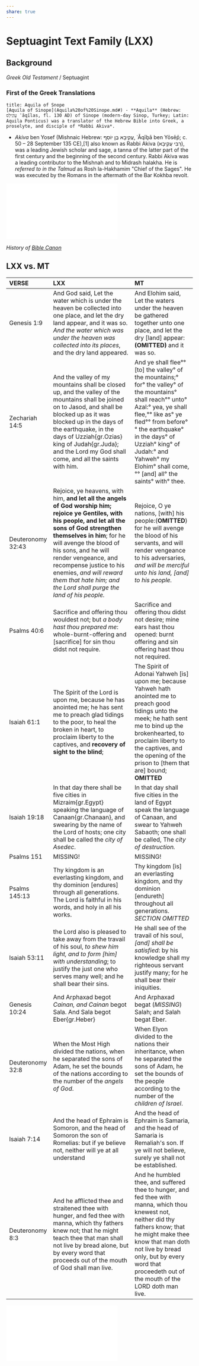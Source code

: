 ```yaml
---
share: true
---
```


# Septuagint Text Family (LXX)


## Background

*Greek Old Testament* / Septuagint

### First of the Greek Translations
```ad-note
title: Aquila of Snope
[Aquila of Sinope](Aquila%20of%20Sinope.md#) - **Aquila** (Hebrew: עֲקִילַס ʿăqīlas, fl. 130 AD) of Sinope (modern-day Sinop, Turkey; Latin: Aquila Ponticus) was a translator of the Hebrew Bible into Greek, a proselyte, and disciple of *Rabbi Akiva*.
```

- *Akiva* ben Yosef (Mishnaic Hebrew: עֲקִיבָא בֶּן יוֹסֵף, ʿĂqīḇā ben Yōsēp̄; c. 50 – 28 September 135 CE),[1] also known as Rabbi Akiva (רַבִּי עֲקִיבָא), was a leading Jewish scholar and sage, a tanna of the latter part of the first century and the beginning of the second century. Rabbi Akiva was a leading contributor to the Mishnah and to Midrash halakha. He is *referred to in the Talmud* as Rosh la-Hakhamim "Chief of the Sages". He was executed by the Romans in the aftermath of the Bar Kokhba revolt.

![Translations](../../Translations.md#)


*History of [Bible Canon](./Bible%20Canon.md#)*


## LXX vs. MT

|    VERSE              |    LXX                                                                                                                                                                                                                                                                                                                                                                                  |    MT                                                                                                                                                                                                                                                                                                           |
|:----------------------|:----------------------------------------------------------------------------------------------------------------------------------------------------------------------------------------------------------------------------------------------------------------------------------------------------------------------------------------------------------------------------------------|:----------------------------------------------------------------------------------------------------------------------------------------------------------------------------------------------------------------------------------------------------------------------------------------------------------------|
| Genesis 1:9           | And God said, Let the water which is under the heaven be collected into one place, and let the dry land appear, and it was so. *And the water which was under the heaven was collected into its places*, and the dry land appeared.                                                                                                                                                     | And Elohim said, Let the waters under the heaven be gathered together unto one place, and let the dry [land] appear: **(OMITTED)** and it was so.                                                                                                                                                               |
|  Zechariah 14:5       |  And the valley of my mountains shall be closed up, and the valley of the mountains shall be joined on to Jasod, and shall be blocked up as it was blocked up in the days of the earthquake, in the days of Uzziah{gr.Ozias} king of Judah{gr.Juda}; and the Lord my God shall come, and all the saints with him.                                                                       |  And ye shall flee°° [to] the valley° of the mountains;° for° the valley° of the mountains° shall reach°° unto° Azal:° yea, ye shall flee,°° like as° ye fled°° from before°° the earthquake° in the days° of Uzziah° king° of Judah:° and Yahweh° my Elohim° shall come,°° [and] all° the saints° with° thee.  |
|   Deuteronomy 32:43   |   Rejoice, ye heavens, with him, **and let all the angels of God worship him; rejoice ye Gentiles, with his people, and let all the sons of God strengthen themselves in him**; for he will avenge the blood of his sons, and he will render vengeance, and recompense justice to his enemies, *and will reward them that hate him; and the Lord shall purge the land of his people.*   |   Rejoice, O ye nations, [with] his people:(**OMITTED**) for he will avenge the blood of his servants, and will render vengeance to his adversaries, *and will be merciful unto his land, [and] to his people.*                                                                                                 |
|   Psalms 40:6         |   Sacrifice and offering thou wouldest not; but *a body hast thou prepared me*: whole-burnt-offering and [sacrifice] for sin thou didst not require.                                                                                                                                                                                                                                    |   Sacrifice and offering thou didst not desire; mine ears hast thou opened: burnt offering and sin offering hast thou not required.                                                                                                                                                                             |
|   Isaiah 61:1         |   The Spirit of the Lord is upon me, because he has anointed me; he has sent me to preach glad tidings to the poor, to heal the broken in heart, to proclaim liberty to the captives, and **recovery of sight to the blind**;                                                                                                                                                           |   The Spirit of Adonai Yahweh [is] upon me; because Yahweh hath anointed me to preach good tidings unto the meek; he hath sent me to bind up the brokenhearted, to proclaim liberty to the captives, and the opening of the prison to [them that are] bound; **OMITTED**                                        |
|   Isaiah 19:18        |   In that day there shall be five cities in Mizraim{gr.Egypt} speaking the language of Canaan{gr.Chanaan}, and swearing by the name of the Lord of hosts; one city shall be called the *city of Asedec*.                                                                                                                                                                                |   In that day shall five cities in the land of Egypt speak the language of Canaan, and swear to Yahweh Sabaoth; one shall be called, The *city of destruction.*                                                                                                                                                 |
|   Psalms 151          |   MISSING!                                                                                                                                                                                                                                                                                                                                                                              |   MISSING!                                                                                                                                                                                                                                                                                                      |
|   Psalms 145:13       |   Thy kingdom is an everlasting kingdom, and thy dominion [endures] through all generations. The Lord is faithful in his words, and holy in all his works.                                                                                                                                                                                                                              |   Thy kingdom [is] an everlasting kingdom, and thy dominion [endureth] throughout all generations. *SECTION OMITTED*                                                                                                                                                                                            |
|   Isaiah 53:11        |   the Lord also is pleased to take away from the travail of his soul, *to shew him light, and to form [him] with understanding*; to justify the just one who serves many well; and he shall bear their sins.                                                                                                                                                                            |   He shall see of the travail of his soul, *[and] shall be satisfied*: by his knowledge shall my righteous servant justify many; for he shall bear their iniquities.                                                                                                                                            |
|   Genesis 10:24       |   And Arphaxad begot *Cainan, and Cainan* begot Sala. And Sala begot Eber{gr.Heber}                                                                                                                                                                                                                                                                                                     |   And Arphaxad begat (*MISSING*) Salah; and Salah begat Eber.                                                                                                                                                                                                                                                   |
|   Deuteronomy 32:8    |   When the Most High divided the nations, when he separated the sons of Adam, he set the bounds of the nations according to the number of the *angels of God*.                                                                                                                                                                                                                          |   When Elyon divided to the nations their inheritance, when he separated the sons of Adam, he set the bounds of the people according to the number of the *children of Israel*.                                                                                                                                 |
|    Isaiah 7:14        |    And the head of Ephraim is Somoron, and the head of Somoron the son of Romelias: but if ye believe not, neither will ye at all understand                                                                                                                                                                                                                                            |    And the head of Ephraim is Samaria, and the head of Samaria is Remaliah's son. If ye will not believe, surely ye shall not be established.                                                                                                                                                                   |
|    Deuteronomy 8:3    |    And he afflicted thee and straitened thee with hunger, and fed thee with manna, which thy fathers knew not; that he might teach thee that man shall not live by bread alone, but by every word that proceeds out of the mouth of God shall man live.                                                                                                                                 |    And he humbled thee, and suffered thee to hunger, and fed thee with manna, which thou knewest not, neither did thy fathers know; that he might make thee know that man doth not live by bread only, but by every word that proceedeth out of the mouth of the LORD doth man live.                            |  

![Events](../Timelines/Events.md#)

